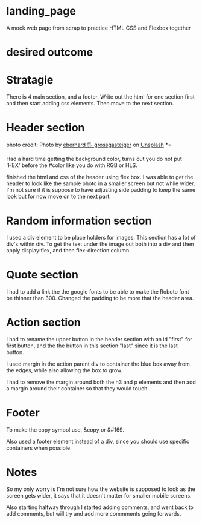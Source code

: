 # landing_page
A mock web page from scrap to practice HTML CSS and Flexbox together

# desired outcome


# Stratagie 
There is 4 main section, and a footer. Write out the html for one section first and then start adding css elements. Then move to the next section.

# Header section
photo credit: Photo by <a href="https://unsplash.com/@eberhardgross?utm_source=unsplash&utm_medium=referral&utm_content=creditCopyText">eberhard 🖐 grossgasteiger</a> on <a href="https://unsplash.com/s/photos/aesthetic?utm_source=unsplash&utm_medium=referral&utm_content=creditCopyText">Unsplash</a>
*=

Had a hard time getting the background color, turns out you do not put 'HEX' before the #color like you do with RGB or HLS.

finished the html and css of the header using flex box. I was able to get the header to look like the sample photo in a smaller screen but not while wider. I'm not sure if it is suppose to have adjusting side padding to keep the same look but for now move on to the next part.

# Random information section
I used a div element to be place holders for images. This section has a lot of div's within div. To get the text under the image out both into a div and then apply display:flex, and then flex-direction:column.

# Quote section
I had to add a link the the google fonts to be able to make the Roboto font be thinner than 300. Changed the padding to be more that the header area.

# Action section
I had to rename the upper button in the header section with an id "first" for first button, and the the button in this section "last" since it is the last button. 

I used margin in the action parent div to container the blue box away from the edges, while also allowing the box to grow.

I had to remove the margin around both the h3 and p elements and then add a margin around their container so that they would touch.

# Footer
To make the copy symbol use, <span>&copy<span> or <span>&#169<span>.

Also used a footer element instead of a div, since you should use specific containers when possible.

# Notes
So my only worry is I'm not sure how the website is supposed to look as the screen gets wider, it says that it doesn't matter for smaller mobile screens. 

Also starting halfway through I started adding comments, and went back to add comments, but will try and add more commments going forwards.